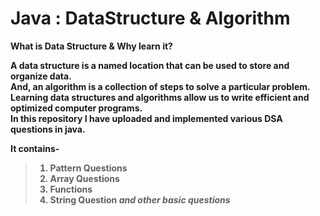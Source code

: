 # Java : DataStructure & Algorithm

<b>What is Data Structure & Why learn it?<b> <br>
     <p> A data structure is a named location that can be used to store and organize data.<br>
     And, an algorithm is a collection of steps to solve a particular problem.<br>
     Learning data structures and algorithms allow us to write efficient and optimized computer programs.<br>
     In this repository I have uploaded and implemented various DSA questions in java.<br>
     </p>

It contains-
> 1. Pattern Questions
> 2. Array Questions
> 3. Functions
> 4. String Question
*and other basic questions*
